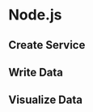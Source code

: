 # Node.js

## Create Service
<!--@include: ./create-service.md-->

## Write Data
<!--@include: ../../db-cloud-shared/quick-start/node.md-->

## Visualize Data
<!--@include: ./visualize-data.md-->
